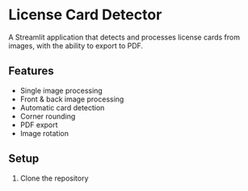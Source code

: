 # License Card Detector

A Streamlit application that detects and processes license cards from images, with the ability to export to PDF.

## Features
- Single image processing
- Front & back image processing
- Automatic card detection
- Corner rounding
- PDF export
- Image rotation

## Setup
1. Clone the repository 